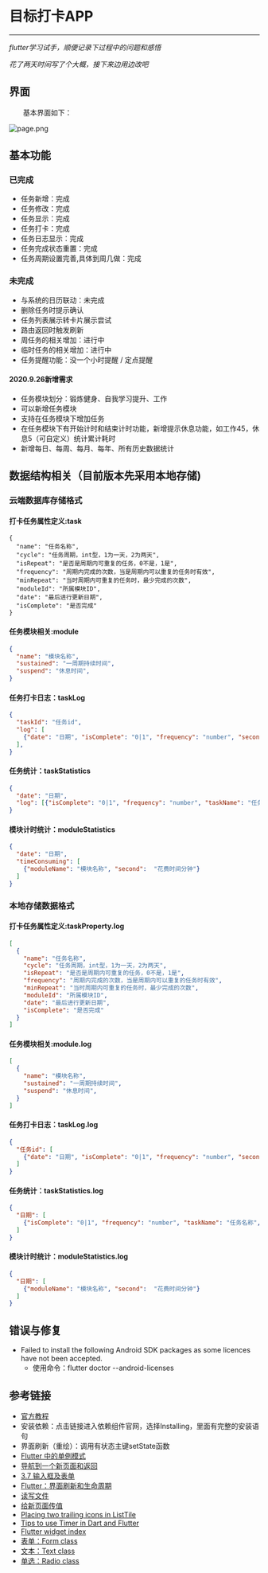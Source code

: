 # 目标打卡APP
***
*flutter学习试手，顺便记录下过程中的问题和感悟*

*花了两天时间写了个大概，接下来边用边改吧*

## 界面
&ensp;&ensp;&ensp;&ensp;基本界面如下：

![page.png](./page.png)

## 基本功能
### 已完成
- 任务新增：完成
- 任务修改：完成
- 任务显示：完成
- 任务打卡：完成
- 任务日志显示：完成
- 任务完成状态重置：完成
- 任务周期设置完善,具体到周几做：完成

### 未完成
- 与系统的日历联动：未完成
- 删除任务时提示确认
- 任务列表展示转卡片展示尝试
- 路由返回时触发刷新
- 周任务的相关增加：进行中
- 临时任务的相关增加：进行中
- 任务提醒功能：没一个小时提醒 / 定点提醒

#### 2020.9.26新增需求
- 任务模块划分：锻炼健身、自我学习提升、工作
- 可以新增任务模块
- 支持在任务模块下增加任务
- 在任务模块下有开始计时和结束计时功能，新增提示休息功能，如工作45，休息5（可自定义）统计累计耗时
- 新增每日、每周、每月、每年、所有历史数据统计

## 数据结构相关（目前版本先采用本地存储)
### 云端数据库存储格式
#### 打卡任务属性定义:task
```json5
{
  "name": "任务名称",
  "cycle": "任务周期，int型，1为一天，2为两天",
  "isRepeat": "是否是周期内可重复的任务，0不是，1是",
  "frequency": "周期内完成的次数，当是周期内可以重复的任务时有效",
  "minRepeat": "当时周期内可重复的任务时，最少完成的次数",
  "moduleId": "所属模块ID",
  "date": "最后进行更新日期",
  "isComplete": "是否完成"
}
```

#### 任务模块相关:module
```json
{
  "name": "模块名称",
  "sustained": "一周期持续时间",
  "suspend": "休息时间",
}
```

#### 任务打卡日志：taskLog
```json
{
  "taskId": "任务id",
  "log": [
    {"date": "日期", "isComplete": "0|1", "frequency": "number", "second":  "花费时间分钟"} 
  ],
}
```

#### 任务统计：taskStatistics
```json
{
  "date": "日期",
  "log": [{"isComplete": "0|1", "frequency": "number", "taskName": "任务名称", "second":  "花费时间分钟"}]
}
```

#### 模块计时统计：moduleStatistics
```json
{
  "date": "日期",
  "timeConsuming": [
    {"moduleName": "模块名称", "second":  "花费时间分钟"}
  ]
}
```

### 本地存储数据格式
#### 打卡任务属性定义:taskProperty.log
```json
[
  {
    "name": "任务名称",
    "cycle": "任务周期，int型，1为一天，2为两天",
    "isRepeat": "是否是周期内可重复的任务，0不是，1是",
    "frequency": "周期内完成的次数，当是周期内可以重复的任务时有效",
    "minRepeat": "当时周期内可重复的任务时，最少完成的次数",
    "moduleId": "所属模块ID",
    "date": "最后进行更新日期",
    "isComplete": "是否完成"
  }
]
```

#### 任务模块相关:module.log
```json
[
  {
    "name": "模块名称",
    "sustained": "一周期持续时间",
    "suspend": "休息时间",
  }
]
```

#### 任务打卡日志：taskLog.log
```json
{
  "任务id": [
    {"date": "日期", "isComplete": "0|1", "frequency": "number", "second":  "花费时间分钟"} 
  ]
}
```

#### 任务统计：taskStatistics.log
```json
{
  "日期": [
    {"isComplete": "0|1", "frequency": "number", "taskName": "任务名称", "second":  "花费时间分钟"}
  ]
}
```

#### 模块计时统计：moduleStatistics.log
```json
{
  "日期": [
    {"moduleName": "模块名称", "second":  "花费时间分钟"}
  ]
}
```

## 错误与修复
- Failed to install the following Android SDK packages as some licences have not been accepted.
    - 使用命令：flutter doctor --android-licenses

## 参考链接
- [官方教程](https://flutterchina.club/setup-windows/#%E8%8E%B7%E5%8F%96flutter-sdk)
- 安装依赖：点击链接进入依赖组件官网，选择Installing，里面有完整的安装语句
- 界面刷新（重绘）：调用有状态主键setState函数
- [Flutter 中的单例模式](https://juejin.im/post/5c83d5ac5188257de66337a9)
- [导航到一个新页面和返回](https://flutter.cn/docs/cookbook/navigation/navigation-basics)
- [3.7 输入框及表单](https://book.flutterchina.club/chapter3/input_and_form.html)
- [Flutter：界面刷新和生命周期](https://juejin.im/post/5ca81c80e51d4509f8232e9b)
- [读写文件](https://flutterchina.club/reading-writing-files/)
- [给新页面传值](https://flutterchina.club/cookbook/navigation/passing-data/)
- [Placing two trailing icons in ListTile](https://stackoverflow.com/questions/54548853/placing-two-trailing-icons-in-listtile)
- [Tips to use Timer in Dart and Flutter](https://fluttermaster.com/tips-to-use-timer-in-dart-and-flutter/)
- [Flutter widget index](https://flutter.dev/docs/reference/widgets)
- [表单：Form class](https://api.flutter.dev/flutter/widgets/Form-class.html)
- [文本：Text class](https://api.flutter.dev/flutter/widgets/Text-class.html)
- [单选：Radio<T> class](https://api.flutter.dev/flutter/material/Radio-class.html)
